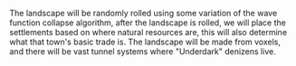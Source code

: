 The landscape will be randomly rolled using some variation of the wave function collapse algorithm, after the landscape is rolled, we will place the settlements based on where natural resources are, this will also determine what that town's basic trade is.  The landscape will be made from voxels, and there will be vast tunnel systems where "Underdark" denizens live.